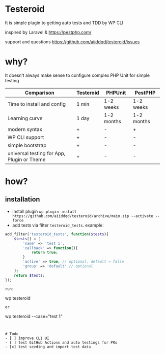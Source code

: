 # Testeroid

It is simple plugin to getting auto tests and TDD by WP CLI

inspired by Laravel & https://pestphp.com/

support and questions https://github.com/aiiddqd/testeroid/issues

# why?

It doesn't always make sense to configure complex PHP Unit for simple testing

| Comparison | Testeroid | PHPUnit | PestPHP |
| --- | --- | --- | --- |
| Time to install and config | 1 min | 1-2 weeks | 1-2 weeks |
| Learning curve | 1 day | 1-2 months | 1-2 months |
| modern syntax | + | - | + |
| WP CLI support | + | - | - |
| simple bootstrap | + | - | - |
| universal testing for App, Plugin or Theme | + | - | - |


# how?

## installation

- install plugin `wp plugin install https://github.com/aiiddqd/testeroid/archive/main.zip --activate --force`
- add tests via filter `testeroid_tests`. 
example:
```php
add_filter('testeroid_tests', function($tests){
    $tests[] = [
        'name' => 'test 1',
        'callback' => function(){
            return true;
        }
        'active' => true, // optional, default = false
        'group' => 'default' // optional
    ];
    return $tests;
});

run:
```
wp testeroid
```
or
```
wp testeroid --case="test 1"
```


# Todo
- [ ] improve CLI UI
- [ ] test GitHub Actions and auto testings for PRs
- [x] test seeding and import test data
